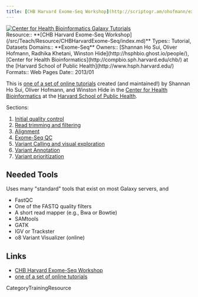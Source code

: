 ```yaml
---
title: [CHB Harvard Exome-Seq Workshop](http://scriptogr.am/ohofmann/exome-seq)
---
```

<div class='center'><a href='http://scriptogr.am/ohofmann/about'><img src="/src/Images/Logos/CHBHarvard.png" alt="Center for Health Bioinformatics Galaxy Tutorials"  /></a></div>





<div class='deploymentbox'>
 Resource:: **[CHB Harvard Exome-Seq Workshop](/src/Teach/Resource/CHBHarvardExome-Seq/index.md)**
 Types:: Tutorial, Datasets
 Domains:: **Exome-Seq** 
 Owners:: [Shannan Ho Sui, Oliver Hofmann, Radhika Khetani, Winston Hide](http://hsphbio.ghost.io/people/), [Center for Health Bioinformatics](http://compbio.sph.harvard.edu/chb/) at the [Harvard School of Public Health](http://www.hsph.harvard.edu/) 
 Formats:: Web Pages  
 Date:: 2013/01
</div>

This is [one of a set of online tutorials](http://scriptogr.am/ohofmann/about) created (and maintained!) by Shannan Ho Sui, Oliver Hofmann, and Winston Hide in the [Center for Health Bioinformatics](http://compbio.sph.harvard.edu/chb/) at the [Harvard School of Public Health](http://www.hsph.harvard.edu/).

Sections:

1. [Initial quality control](http://scriptogr.am/ohofmann/post/exome-seq-quality-control)
1. [Read trimming and filtering](http://scriptogr.am/ohofmann/post/chip-seq-trimming-and-filtering)
1. [Alignment](http://scriptogr.am/ohofmann/post/exome-seq-alignment)
1. [Exome-Seq QC](http://scriptogr.am/ohofmann/post/exome-seq-second-qc)
1. [Variant Calling and visual exploration](http://scriptogr.am/ohofmann/post/exome-seq-variant-calling-and-visualization)
1. [Variant Annotation](http://scriptogr.am/ohofmann/post/exome-seq-variant-annotation-and-filtering)
1. [Variant prioritization](http://scriptogr.am/ohofmann/post/exome-seq-snp-prioritization)

## Needed Tools

Uses many "standard" tools that exist on most Galaxy servers, and

* FastQC
* One of the FASTQ quality filters
* A short read mapper (e.g., Bwa or Bowtie)
* SAMtools
* GATK
* IGV or Trackster
* o8 Variant Visualizer (online)

## Links

* [CHB Harvard Exome-Seq Workshop](http://scriptogr.am/ohofmann/exome-seq)
* [one of a set of online tutorials](http://scriptogr.am/ohofmann/about)

CategoryTrainingResource
